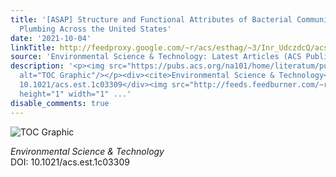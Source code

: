 ```yaml
---
title: '[ASAP] Structure and Functional Attributes of Bacterial Communities in Premise
  Plumbing Across the United States'
date: '2021-10-04'
linkTitle: http://feedproxy.google.com/~r/acs/esthag/~3/Inr_UdczdcQ/acs.est.1c03309
source: 'Environmental Science & Technology: Latest Articles (ACS Publications)'
description: '<p><img src="https://pubs.acs.org/na101/home/literatum/publisher/achs/journals/content/esthag/0/esthag.ahead-of-print/acs.est.1c03309/20211004/images/medium/es1c03309_0007.gif"
  alt="TOC Graphic"/></p><div><cite>Environmental Science & Technology</cite></div><div>DOI:
  10.1021/acs.est.1c03309</div><img src="http://feeds.feedburner.com/~r/acs/esthag/~4/Inr_UdczdcQ"
  height="1" width="1" ...'
disable_comments: true
---
```

<p><img src="https://pubs.acs.org/na101/home/literatum/publisher/achs/journals/content/esthag/0/esthag.ahead-of-print/acs.est.1c03309/20211004/images/medium/es1c03309_0007.gif" alt="TOC Graphic"/></p><div><cite>Environmental Science & Technology</cite></div><div>DOI: 10.1021/acs.est.1c03309</div><img src="http://feeds.feedburner.com/~r/acs/esthag/~4/Inr_UdczdcQ" height="1" width="1" ...